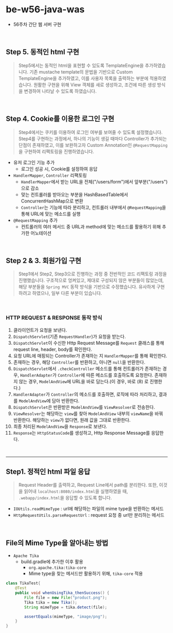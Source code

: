 # be-w56-java-was
- 56주차 간단 웹 서버 구현

<br>

## Step 5. 동적인 html 구현

> Step5에서는 동적인 html을 표현할 수 있도록 TemplateEngine을 추가하였습니다. 기존 mustache template의 
> 문법을 기반으로 Custom TemplateEngine을 추가하였고, 이를 사용자 목록을 출력하는 부분에 적용하였습니다.
> 원활한 구현을 위해 View 객체를 새로 생성하고, 조건에 따른 생성 방식을 변경하여 나타날 수 있도록 하였습니다.


<br>

## Step 4. Cookie를 이용한 로그인 구현

> Step4에서는 쿠키를 이용하여 로그인 여부를 보여줄 수 있도록 설정했습니다.
> Step4를 구현하는 과정에서, 하나의 기능이 생길 때마다 Controller가 추가되는 단점이 존재하였고, 이를 보완하고자 Custom Annotation인 `@RequestMapping`을 구현하여 리팩토링을 진행하였습니다.

- 유저 로그인 기능 추가
  - 로그인 성공 시, Cookie를 설정하여 응답
- `HandlerMapper`, `Controller` 리팩토링
  - `HandlerMapper`에서 받는 URL을 전체("/users/form")에서 앞부분("/users")으로 감소
  - 맞는 컨트롤러를 받아오는 부분을 HashBasedTable에서 ConcurrentHashMap으로 변환
  - `Controller`는 기능에 따라 분리하고, 컨트롤러 내부에서 `@RequestMapping`을 통해 URL에 맞는 메소드를 실행
- `@RequestMapping` 추가
  - 컨트롤러의 여러 메서드 중 URL과 method에 맞는 메소드를 활용하기 위해 추가한 어노테이션

<br>

## Step 2 & 3. 회원가입 구현

> Step1에서 Step2, Step3으로 진행하는 과정 중 전반적인 코드 리팩토링 과정을 진행했습니다.
> 구조적으로 엉켜있고, 제대로 구성되지 않은 부분들이 많았는데, 해당 부분들을 `Spring MVC` 동작 방식을 기반으로 수정했습니다.
> 유사하게 구현하려고 하였으나, 일부 다른 부분이 있습니다.

<br>

### HTTP REQUEST & RESPONSE 동작 방식
1. 클라이언트가 요청을 보낸다.
2. `DispatchServlet`(기존 `RequestHandler`)가 요청을 받는다.
3. `DispatchServlet`이 수신한 Http Request Message를 `Request` 클래스를 통해 request line, header, body를 확인한다.
4. 요청 URL에 매핑되는 Controller가 존재하는 지 `HandlerMapper`를 통해 확인한다. 
5. 존재하는 경우, 해당 `Controller`를 반환하고, 아니면 `null`을 반환한다.
6. `DispatchServlet`에서 `.checkController` 메소드를 통해 컨트롤러가 존재하는 경우, `HandlerAdapter`가 `Controller`에 따른 메소드를 호출하도록 요청한다. 존재하지 않는 경우, `ModelAndView`에 URL을 바로 담는다.(이 경우, 바로 (8) 로 진행한다.)
7. `HandlerAdapter`가 `Controller`의 메소드를 호출하면, 로직에 따라 처리하고, 결과를 `ModelAndView`에 담아 반환한다.
8. `DispatchServlet`은 반환받은 `ModelAndView`를 `ViewResolver`로 전송한다.
9. `ViewResolver`는 해당하는 `view`를 찾아 `ModelAndView` 내부의 `viewName`을 바꿔 반환한다. 해당하는 `view`가 없다면, 원래 값을 그대로 반환한다.
10. 최종 처리된 `ModelAndView`을 `Response`로 보낸다.
11. `Response`는 `HttpStatusCode`를 생성하고, Http Response Message를 응답한다.


<br>

----

## Step1. 정적인 html 파일 응답

> Request Header를 출력하고, Request Line에서 path를 분리한다. 
> 또한, 이것을 읽어내 `localhost:8080/index.html`을 실행하였을 때, `.webapp/index.html`을 응답할 수 있도록 합니다.

- `IOUtils.readMimeType` : url에 해당하는 파일의 mime type을 반환하는 메서드
- `HttpRequestUtils.parseRequestUrl` : request 요청 중 url만 분리하는 메서드

<br>

## File의 Mime Type을 알아내는 방법
- `Apache Tika`
  - build.gradle에 추가한 이후 활용
    - `org.apache.tika:tika-core`
    - Mime type을 찾는 메서드만 활용하기 위해, `tika-core` 적용
```java
class TikaTest{
    @Test
    public void whenUsingTika_thenSuccess() {
        File file = new File("product.png");
        Tika tika = new Tika();
        String mimeType = tika.detect(file);

        assertEquals(mimeType, "image/png");
    }
}
```
